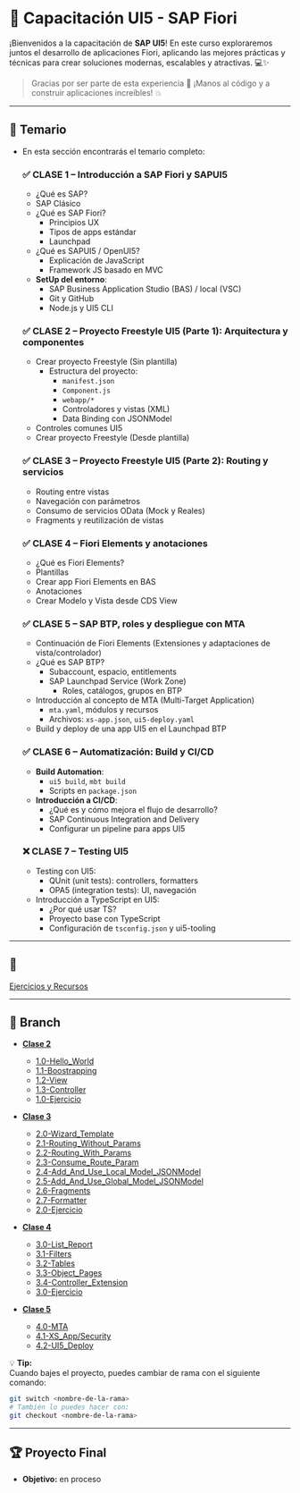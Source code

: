 # 🎉  Capacitación UI5 - SAP Fiori

¡Bienvenidos a la capacitación de **SAP UI5**!
En este curso exploraremos juntos el desarrollo de aplicaciones Fiori, aplicando las mejores prácticas y técnicas para crear soluciones modernas, escalables y atractivas. 💻✨

> Gracias por ser parte de esta experiencia 🚀
¡Manos al código y a construir aplicaciones increíbles! 💥

---

## 📑 Temario

- En esta sección encontrarás el temario completo:

    ### ✅ CLASE 1 – Introducción a SAP Fiori y SAPUI5

    - ¿Qué es SAP?
    - SAP Clásico
    - ¿Qué es SAP Fiori?
        - Principios UX
        - Tipos de apps estándar
        - Launchpad
    - ¿Qué es SAPUI5 / OpenUI5?
        - Explicación de JavaScript
        - Framework JS basado en MVC
    - **SetUp del entorno**:
        - SAP Business Application Studio (BAS) / local (VSC)
        - Git y GitHub
        - Node.js y UI5 CLI

    ### ✅ CLASE 2 – Proyecto Freestyle UI5 (Parte 1): Arquitectura y componentes

    - Crear proyecto Freestyle (Sin plantilla)
        - Estructura del proyecto:
            - `manifest.json`
            - `Component.js`
            - `webapp/*`
            - Controladores y vistas (XML)
            - Data Binding con JSONModel
    - Controles comunes UI5
    - Crear proyecto Freestyle (Desde plantilla)

    ### ✅ CLASE 3 – Proyecto Freestyle UI5 (Parte 2): Routing y servicios

    - Routing entre vistas
    - Navegación con parámetros
    - Consumo de servicios OData (Mock y Reales)
    - Fragments y reutilización de vistas

    ### ✅ CLASE 4 – Fiori Elements y anotaciones

    - ¿Qué es Fiori Elements?
    - Plantillas
    - Crear app Fiori Elements en BAS
    - Anotaciones
    - Crear Modelo y Vista desde CDS View

    ### ✅ CLASE 5 – SAP BTP, roles y despliegue con MTA

    - Continuación de Fiori Elements (Extensiones y adaptaciones de vista/controlador)
    - ¿Qué es SAP BTP?
        - Subaccount, espacio, entitlements
        - SAP Launchpad Service (Work Zone)
            - Roles, catálogos, grupos en BTP
    - Introducción al concepto de MTA (Multi-Target Application)
        - `mta.yaml`, módulos y recursos
        - Archivos: `xs-app.json`, `ui5-deploy.yaml`
    - Build y deploy de una app UI5 en el Launchpad BTP

    ### ✅ CLASE 6 – Automatización: Build y CI/CD

    - **Build Automation**:
        - `ui5 build`, `mbt build`
        - Scripts en `package.json`
    - **Introducción a CI/CD**:
        - ¿Qué es y cómo mejora el flujo de desarrollo?
        - SAP Continuous Integration and Delivery
        - Configurar un pipeline para apps UI5

    ### ❌ CLASE 7 – Testing UI5 

    - Testing con UI5:
        - QUnit (unit tests): controllers, formatters
        - OPA5 (integration tests): UI, navegación
    - Introducción a TypeScript en UI5:
        - ¿Por qué usar TS?
        - Proyecto base con TypeScript
        - Configuración de `tsconfig.json` y ui5-tooling

---

## 🥳

[Ejercicios y Recursos](./ejercicios-y-recursos.md)

---

## 🌱 Branch

- **[Clase 2](#-clase-2--proyecto-freestyle-ui5-parte-1-arquitectura-y-componentes)**
    - [1.0-Hello_World](../../tree/1.0-Hello_World)  
    - [1.1-Boostrapping](../../tree/1.1-Boostrapping)  
    - [1.2-View](../../tree/1.2-View)  
    - [1.3-Controller](../../tree/1.3-Controller)
    - [1.0-Ejercicio](../../tree/1.0-Ejercicio)

- **[Clase 3](#-clase-3--proyecto-freestyle-ui5-parte-2-routing-y-servicios)**
    - [2.0-Wizard_Template](../../tree/2.0-Wizard_Template)  
    - [2.1-Routing_Without_Params](../../tree/2.1-Routing_Without_Params)  
    - [2.2-Routing_With_Params](../../tree/2.2-Routing_With_Params)  
    - [2.3-Consume_Route_Param](../../tree/2.3-Consume_Route_Param)  
    - [2.4-Add_And_Use_Local_Model_JSONModel](../../tree/2.4-Add_And_Use_Local_Model_JSONModel)  
    - [2.5-Add_And_Use_Global_Model_JSONModel](../../tree/2.5-Add_And_Use_Global_Model_JSONModel)  
    - [2.6-Fragments](../../tree/2.6-Fragments)  
    - [2.7-Formatter](../../tree/2.7-Formatter)
    - [2.0-Ejercicio](../../tree/2.0-Ejercicio)

- **[Clase 4](#-clase-4--fiori-elements-y-anotaciones)**
    - [3.0-List_Report](../../tree/3.0-List_Report)  
    - [3.1-Filters](../../tree/3.1-Filters)  
    - [3.2-Tables](../../tree/3.2-Tables)  
    - [3.3-Object_Pages](../../tree/3.3-Object_Pages)  
    - [3.4-Controller_Extension](../../tree/3.4-Controller_Extension)  
    - [3.0-Ejercicio](../../tree/3.0-Ejercicio)

- **[Clase 5](#-clase-5--sap-btp-roles-y-despliegue-con-mta)**
    - [4.0-MTA](../../tree/4.0-MTA)  
    - [4.1-XS_App/Security](../../tree/4.1-XS_App/Security)  
    - [4.2-UI5_Deploy](../../tree/4.2-UI5_Deploy)

💡 **Tip:**  
Cuando bajes el proyecto, puedes cambiar de rama con el siguiente comando:  

```bash
git switch <nombre-de-la-rama>
# También lo puedes hacer con:
git checkout <nombre-de-la-rama>
```

---

## 🏆 Proyecto Final

- **Objetivo:** en proceso